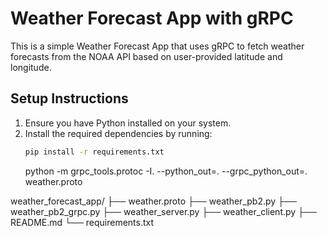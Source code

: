 # Weather Forecast App with gRPC

This is a simple Weather Forecast App that uses gRPC to fetch weather forecasts from the NOAA API based on user-provided latitude and longitude.

## Setup Instructions

1. Ensure you have Python installed on your system.
2. Install the required dependencies by running:
   ```sh
   pip install -r requirements.txt
   ```
   python -m grpc_tools.protoc -I. --python_out=. --grpc_python_out=. weather.proto

weather_forecast_app/
├── weather.proto
├── weather_pb2.py
├── weather_pb2_grpc.py
├── weather_server.py
├── weather_client.py
├── README.md
└── requirements.txt

